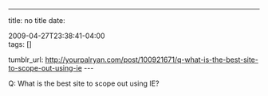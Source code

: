 ---
title: no title
date:

 2009-04-27T23:38:41-04:00  
tags:  []

tumblr_url:
http://yourpalryan.com/post/100921671/q-what-is-the-best-site-to-scope-out-using-ie
\-\--

Q: What is the best site to scope out using IE?
